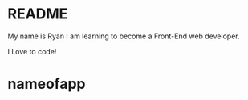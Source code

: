 # README


My name is Ryan I am learning to become a Front-End web developer. 

I Love to code!

# nameofapp
